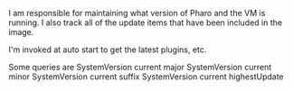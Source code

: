 I am responsible for maintaining what version of Pharo and the VM is running.  I also track all of the update items that have been included in the image.I'm invoked at auto start to get the latest plugins, etc.Some queries are	SystemVersion current major	SystemVersion current minor	SystemVersion current suffix	SystemVersion current	highestUpdate